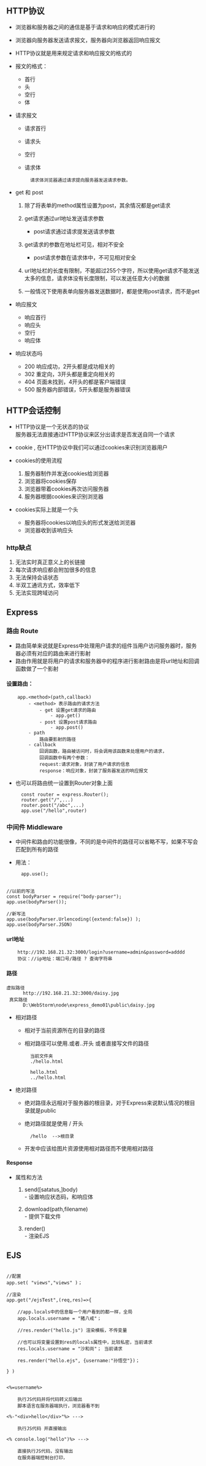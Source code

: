 ## HTTP协议

- 浏览器和服务器之间的通信是基于请求和响应的模式进行的
- 浏览器向服务器发送请求报文，服务器向浏览器返回响应报文
- HTTP协议就是用来规定请求和响应报文的格式的
- 报文的格式：
    
    - 首行
    - 头
    - 空行
    - 体

- 请求报文

    - 请求首行
    - 请求头
    - 空行
    - 请求体
        
            请求体浏览器通过请求提向服务器发送请求参数。
- get 和 post

    1. 除了将表单的method属性设置为post，其余情况都是get请求
    2. get请求通过url地址发送请求参数
    
        - post请求通过请求提发送请求参数
        
    3. get请求的参数在地址栏可见，相对不安全
    
        - post请求参数在请求体中，不可见相对安全
    
    4. url地址栏的长度有限制，不能超过255个字符，所以使用get请求不能发送太多的信息，请求体没有长度限制，可以发送任意大小的数据
    
    5. 一般情况下使用表单向服务器发送数据时，都是使用post请求，而不是get

- 响应报文
    
    - 响应首行
    - 响应头
    - 空行
    - 响应体
    
- 响应状态吗
    
    - 200 响应成功，2开头都是成功相关的
    - 302 重定向，3开头都是重定向相关的
    - 404 页面未找到，4开头的都是客户端错误
    - 500 服务器内部错误，5开头都是服务器错误
   

## HTTP会话控制

- HTTP协议是一个无状态的协议  
    服务器无法直接通过HTTP协议来区分出请求是否发送自同一个请求

- cookie , 在HTTP协议中我们可以通过cookies来识别浏览器用户

- cookies的使用流程
    
    1. 服务器制作并发送cookies给浏览器
    2. 浏览器将cookies保存
    3. 浏览器带着cookies再次访问服务器
    4. 服务器根据cookies来识别浏览器

- cookies实际上就是一个头

    - 服务器将cookies以响应头的形式发送给浏览器
    - 浏览器收到该响应头
  
### http缺点  
1.  无法实时真正意义上的长链接
2.  每次请求响应都会附加很多的信息
3.  无法保持会话状态
4.  半双工通讯方式，效率低下
5.  无法实现跨域访问


## Express

### 路由 Route
- 路由简单来说就是Express中处理用户请求的组件当用户访问服务器时，服务器必须有对应的路由来进行影射
- 路由作用就是将用户的请求和服务器中的程序进行影射路由是将url地址和回调函数做了一个影射

#### 设置路由：

        app.<method>(path,callback)
            - <method> 表示路由的请求方法
                - get 设置get请求的路由
                    - app.get()
                - post 设置post请求路由
                    - app.post()
            - path 
                路由要影射的路径
            - callback
                回调函数，路由被访问时，将会调用该函数来处理用户的请求，
                回调函数中有两个参数：
                request:请求对象，封装了用户请求的信息
                response：响应对象，封装了服务器发送的响应报文

- 也可以将路由统一设置到Router对象上面 

        const router = express.Router();
        router.get("/",...)
        router.post("/abc",...)
        app.use("/hello",router)
        
### 中间件 Middleware
    
- 中间件和路由的功能很像，不同的是中间件的路径可以省略不写，如果不写会匹配到所有的路径

- 用法：
    
        app.use();


```

//以前的写法
const bodyParser = require("body-parser");
app.use(bodyParser());

//新写法
app.use(bodyParser.Urlencoding({extend:false}) );
app.use(bodyParser.JSON)

```
        
#### url地址
        
        http://192.168.21.32:3000/login?username=admin&password=adddd
        协议：//ip地址：端口号/路径 ? 查询字符串

#### 路径

    虚拟路径
          http://192.168.21.32:3000/daisy.jpg  
     真实路径
          D:\WebStorm\node\express_demo01\public\daisy.jpg  
          
- 相对路径

    - 相对于当前资源所在的目录的路径
    - 相对路径可以使用.或者..开头 或者直接写文件的路径
        
            当前文件夹
            ./hello.html 
            
            hello.html
            ../hello.html
- 绝对路径

    - 绝对路径永远相对于服务器的根目录，对于Express来说默认情况的根目录就是public  
    
    - 绝对路径就是使用 / 开头
           
            /hello  -->根目录
    
    - 开发中应该给图片资源使用相对路径而不使用相对路径      
            

#### Response
    
- 属性和方法

    1. send([satatus,]body)  
      - 设置响应状态码，和响应体
     
    2. download(path,filename)  
      - 提供下载文件
    
    3. render()  
      - 渲染EJS
      
## EJS

```
        
//配置
app.set( "views","views" )；

//渲染
app.get("/ejsTest",(req,res)=>{

    //app.locals中的信息每一个用户看到的都一样，全局
    app.locals.username = "猪八戒"；
    
    //res.render("hello.js") 渲染模板，不传变量
    
    //也可以将变量设置到res的locals属性中，比较私密，当前请求
    res.locals.username = "沙和尚"； 当前请求
        
    res.render("hello.ejs", {username:"孙悟空"})；   

} )


<%=username%> 
   
    执行JS代码并将代码转义后输出
    脚本语言在服务器端执行，浏览器看不到

<%-"<div>hello</div>"%> ---> 
    
    执行JS代码 并直接输出

<% console.log("hello")%> ---> 
    
    直接执行JS代码，没有输出    
    在服务器端控制台打印，
        
```    
  
    
    